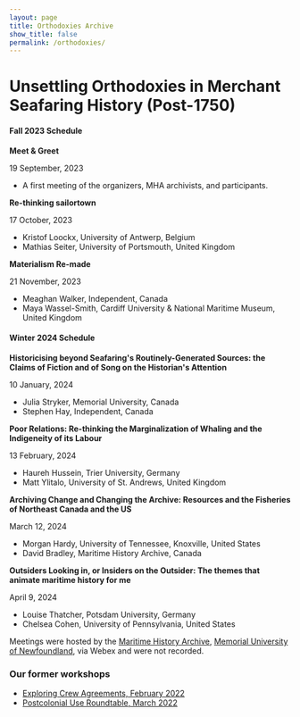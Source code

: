 ```yaml
---
layout: page
title: Orthodoxies Archive
show_title: false
permalink: /orthodoxies/
---
```


# Unsettling Orthodoxies in Merchant Seafaring History (Post-1750)

#### Fall 2023 Schedule

**Meet & Greet**

19 September, 2023
- A first meeting of the organizers, MHA archivists, and participants.

**Re-thinking sailortown**

17 October, 2023
- Kristof Loockx, University of Antwerp, Belgium
- Mathias Seiter, University of Portsmouth, United Kingdom

**Materialism Re-made**

21 November, 2023
- Meaghan Walker, Independent, Canada
- Maya Wassel-Smith, Cardiff University & National Maritime Museum, United Kingdom

#### Winter 2024 Schedule

**Historicising beyond Seafaring's Routinely-Generated Sources: the Claims of Fiction and of Song on the Historian's Attention**

10 January, 2024
- Julia Stryker, Memorial University, Canada
- Stephen Hay, Independent, Canada

**Poor Relations: Re-thinking the Marginalization of Whaling and the Indigeneity of its Labour**

13 February, 2024
- Haureh Hussein, Trier University, Germany
- Matt Ylitalo, University of St. Andrews, United Kingdom

**Archiving Change and Changing the Archive: Resources and the Fisheries of Northeast Canada and the US**

March 12, 2024
- Morgan Hardy, University of Tennessee, Knoxville, United States
- David Bradley, Maritime History Archive, Canada

**Outsiders Looking in, or Insiders on the Outsider: The themes that animate maritime history for me**

April 9, 2024
- Louise Thatcher, Potsdam University, Germany
- Chelsea Cohen, University of Pennsylvania, United States

Meetings were hosted by the [Maritime History Archive](https://mha.mun.ca/), [Memorial University of Newfoundland](https://mun.ca), via Webex and were not recorded.

### Our former workshops

- [Exploring Crew Agreements, February 2022](https://crewagreementworkshop.github.io/exploring_crew_agreements/expcrewagreements)
- [Postcolonial Use Roundtable, March 2022](https://crewagreementworkshop.github.io/exploring_crew_agreements/postcolonial)
